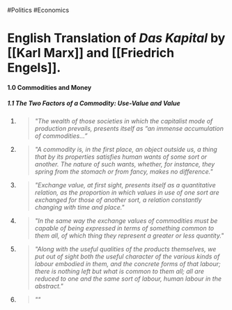 #Politics #Economics
# English Translation of *Das Kapital* by [[Karl Marx]] and [[Friedrich Engels]].
#### 1.0 Commodities and Money
##### 1.1  The Two Factors of a Commodity: Use-Value and Value
1. > *"The wealth of those societies in which the capitalist mode of production prevails, presents itself as “an immense accumulation of commodities...”*
2. > *"A commodity is, in the first place, an object outside us, a thing that by its properties satisfies human wants of some sort or another. The nature of such wants, whether, for instance, they spring from the stomach or from fancy, makes no difference."*
3. > *"Exchange value, at first sight, presents itself as a quantitative relation, as the proportion in which values in use of one sort are exchanged for those of another sort, a relation constantly changing with time and place."*
4. > *"In the same way the exchange values of commodities must be capable of being expressed in terms of something common to them all, of which thing they represent a greater or less quantity."*
5. > *"Along with the useful qualities of the products themselves, we put out of sight both the useful character of the various kinds of labour embodied in them, and the concrete forms of that labour; there is nothing left but what is common to them all; all are reduced to one and the same sort of labour, human labour in the abstract."*
6. > *""*